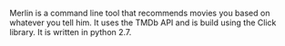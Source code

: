 Merlin is a command line tool that recommends movies you based on whatever you tell him. It uses the TMDb API and is build using the Click library. It is written in python 2.7.
